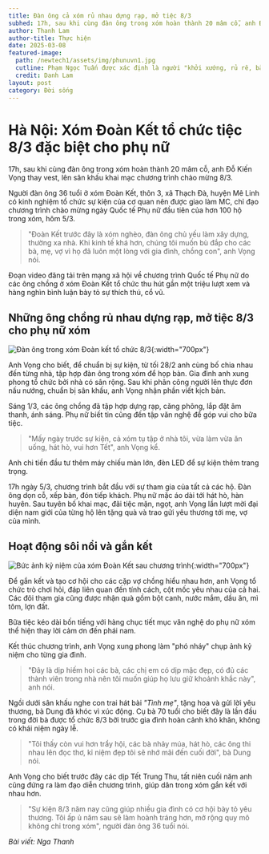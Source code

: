 ```yaml
---
title: Đàn ông cả xóm rủ nhau dựng rạp, mở tiệc 8/3 
subhed: 17h, sau khi cùng đàn ông trong xóm hoàn thành 20 mâm cỗ, anh Đỗ Kiến Vọng thay vest, lên sân khấu khai mạc chương trình chào mừng 8/3.
author: Thanh Lam
author-title: Thực hiện
date: 2025-03-08
featured-image: 
  path: /newtech1/assets/img/phunuvn1.jpg
  cutline: Phạm Ngọc Tuấn được xác định là người "khởi xướng, rủ rê, bàn bạc, chỉ đạo cả nhóm" phạm tội.
  credit: Danh Lam
layout: post
category: Đời sống
---
```

# Hà Nội: Xóm Đoàn Kết tổ chức tiệc 8/3 đặc biệt cho phụ nữ

17h, sau khi cùng đàn ông trong xóm hoàn thành 20 mâm cỗ, anh Đỗ Kiến Vọng thay vest, lên sân khấu khai mạc chương trình chào mừng 8/3.

Người đàn ông 36 tuổi ở xóm Đoàn Kết, thôn 3, xã Thạch Đà, huyện Mê Linh có kinh nghiệm tổ chức sự kiện của cơ quan nên được giao làm MC, chỉ đạo chương trình chào mừng ngày Quốc tế Phụ nữ đầu tiên của hơn 100 hộ trong xóm, hôm 5/3.

> "Đoàn Kết trước đây là xóm nghèo, đàn ông chủ yếu làm xây dựng, thường xa nhà. Khi kinh tế khá hơn, chúng tôi muốn bù đắp cho các bà, mẹ, vợ vì họ đã luôn một lòng với gia đình, chồng con", anh Vọng nói.

Đoạn video đăng tải trên mạng xã hội về chương trình Quốc tế Phụ nữ do các ông chồng ở xóm Đoàn Kết tổ chức thu hút gần một triệu lượt xem và hàng nghìn bình luận bày tỏ sự thích thú, cổ vũ.

## Những ông chồng rủ nhau dựng rạp, mở tiệc 8/3 cho phụ nữ xóm

![Đàn ông trong xóm Đoàn kết tổ chức 8/3](/newtech1/assets/img/phunuvn2.jpg){:width="700px"}

Anh Vọng cho biết, để chuẩn bị sự kiện, từ tối 28/2 anh cùng bố chia nhau đến từng nhà, tập hợp đàn ông trong xóm để họp bàn. Gia đình anh xung phong tổ chức bởi nhà có sân rộng. Sau khi phân công người lên thực đơn nấu nướng, chuẩn bị sân khấu, anh Vọng nhận phần viết kịch bản.

Sáng 1/3, các ông chồng đã tập hợp dựng rạp, căng phông, lắp đặt âm thanh, ánh sáng. Phụ nữ biết tin cũng đến tập văn nghệ để góp vui cho bữa tiệc.

> "Mấy ngày trước sự kiện, cả xóm tụ tập ở nhà tôi, vừa làm vừa ăn uống, hát hò, vui hơn Tết", anh Vọng kể.

Anh chi tiền đầu tư thêm máy chiếu màn lớn, đèn LED để sự kiện thêm trang trọng.

17h ngày 5/3, chương trình bắt đầu với sự tham gia của tất cả các hộ. Đàn ông dọn cỗ, xếp bàn, đón tiếp khách. Phụ nữ mặc áo dài tới hát hò, hàn huyên. Sau tuyên bố khai mạc, đãi tiệc mặn, ngọt, anh Vọng lần lượt mời đại diện nam giới của từng hộ lên tặng quà và trao gửi yêu thương tới mẹ, vợ của mình.

## Hoạt động sôi nổi và gắn kết

![Bức ảnh kỷ niệm của xóm Đoàn Kết sau chương trình](/newtech1/assets/img/phunuvn3.jpg){:width="700px"}

Để gắn kết và tạo cơ hội cho các cặp vợ chồng hiểu nhau hơn, anh Vọng tổ chức trò chơi hỏi, đáp liên quan đến tính cách, cột mốc yêu nhau của cả hai. Các đôi tham gia cũng được nhận quà gồm bột canh, nước mắm, dầu ăn, mì tôm, lợn đất.

Bữa tiệc kéo dài bốn tiếng với hàng chục tiết mục văn nghệ do phụ nữ xóm thể hiện thay lời cảm ơn đến phái nam.

Kết thúc chương trình, anh Vọng xung phong làm "phó nháy" chụp ảnh kỷ niệm cho từng gia đình.

> "Đây là dịp hiếm hoi các bà, các chị em có dịp mặc đẹp, có đủ các thành viên trong nhà nên tôi muốn giúp họ lưu giữ khoảnh khắc này", anh nói.

Ngồi dưới sân khấu nghe con trai hát bài *"Tình mẹ"*, tặng hoa và gửi lời yêu thương, bà Dung đã khóc vì xúc động. Cụ bà 70 tuổi cho biết đây là lần đầu trong đời bà được tổ chức 8/3 bởi trước gia đình hoàn cảnh khó khăn, không có khái niệm ngày lễ.

> "Tôi thấy còn vui hơn trẩy hội, các bà nhảy múa, hát hò, các ông thi nhau lên đọc thơ, kỉ niệm đẹp tôi sẽ nhớ mãi đến cuối đời", bà Dung nói.

Anh Vọng cho biết trước đây các dịp Tết Trung Thu, tất niên cuối năm anh cũng đứng ra làm đạo diễn chương trình, giúp dân trong xóm gắn kết với nhau hơn.

> "Sự kiện 8/3 năm nay cũng giúp nhiều gia đình có cơ hội bày tỏ yêu thương. Tôi ấp ủ năm sau sẽ làm hoành tráng hơn, mở rộng quy mô không chỉ trong xóm", người đàn ông 36 tuổi nói.


*Bài viết: Nga Thanh*
